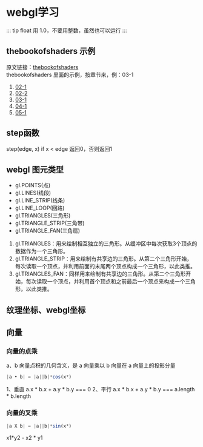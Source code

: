 # webgl学习

::: tip
float 用 1.0，不要用整数，虽然也可以运行
:::


## thebookofshaders 示例
原文链接：[thebookofshaders](https://thebookofshaders.com/?lan=ch)  
thebookofshaders 里面的示例，按章节来，例：03-1  
1. [02-1](https://zhuanwan.github.io/blogs/thebookofshadersexample/02-1.html)
2. [02-2](https://zhuanwan.github.io/blogs/thebookofshadersexample/02-2.html)
2. [03-1](https://zhuanwan.github.io/blogs/thebookofshadersexample/03-1.html)
2. [04-1](https://zhuanwan.github.io/blogs/thebookofshadersexample/04-1.html)
2. [05-1](https://zhuanwan.github.io/blogs/thebookofshadersexample/05-1.html)

## step函数
step(edge, x)  if x < edge 返回0，否则返回1

## webgl 图元类型
 * gl.POINTS(点)
 * gl.LINES(线段)
 * gl.LINE_STRIP(线条)
 * gl.LINE_LOOP(回路)
 * gl.TRIANGLES(三角形)
 * gl.TRIANGLE_STRIP(三角带)
 * gl.TRIANGLE_FAN(三角扇)

1. gl.TRIANGLES：用来绘制相互独立的三角形。从缓冲区中每次获取3个顶点的数据作为一个三角形。
2. gl.TRIANGLE_STRIP：用来绘制有共享边的三角形。从第二个三角形开始，每次读取一个顶点，并利用前面的末尾两个顶点构成一个三角形，以此类推。
3. gl.TRIANGLES_FAN：同样用来绘制有共享边的三角形。从第二个三角形开始，每次读取一个顶点，并利用首个顶点和之前最后一个顶点来构成一个三角形，以此类推。

## 纹理坐标、webgl坐标
## 向量

### 向量的点乘
a、b 向量点积的几何含义，是 a 向量乘以 b 向量在 a 向量上的投影分量 
``` js
|a • b| = |a||b|*cos(x°) 
```
1、垂直 a.x * b.x + a.y * b.y === 0 
2、平行 a.x * b.x + a.y * b.y === a.length * b.length 

### 向量的叉乘
``` js
|a X b| = |a||b|*sin(x°) 
```
x1*y2 - x2 * y1
